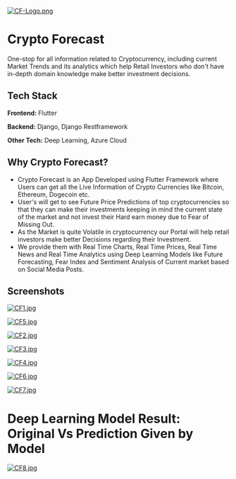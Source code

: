 
[![CF-Logo.png](https://i.postimg.cc/5ydZ1hQF/CF-Logo.png)](https://postimg.cc/k6sjvhcn)

# Crypto Forecast

One-stop for all information related to Cryptocurrency, including current Market Trends and its analytics which help Retail Investors who don't have in-depth domain knowledge make better investment decisions.


## Tech Stack

**Frontend:** Flutter

**Backend:** Django, Django Restframework

**Other Tech:** Deep Learning, Azure Cloud




## Why Crypto Forecast?

- Crypto Forecast is an App Developed using Flutter Framework  where Users can get all the Live Information of Crypto Currencies like Bitcoin, Ethereum, Dogecoin etc. 
- User's will get to see Future Price Predictions of top cryptocurrencies so that they can make their investments keeping in mind the current state of the market and not invest their Hard earn money due to Fear of Missing Out.
- As the Market is quite Volatile in cryptocurrency our Portal will help retail investors make better Decisions regarding their Investment.
- We provide them with Real Time Charts, Real Time Prices, Real Time News and Real Time Analytics using Deep Learning Models like Future Forecasting, Fear Index and Sentiment Analysis of Current market based on Social Media Posts.


## Screenshots

[![CF1.jpg](https://i.postimg.cc/rs4RRrpP/CF1.jpg)](https://postimg.cc/m1bg0hCY)

[![CF5.jpg](https://i.postimg.cc/tg6KfRYH/CF5.jpg)](https://postimg.cc/679b4XrH)

[![CF2.jpg](https://i.postimg.cc/tCy4NfvT/CF2.jpg)](https://postimg.cc/HjZmpSgD)

[![CF3.jpg](https://i.postimg.cc/x8PYZfpd/CF3.jpg)](https://postimg.cc/LghrYppd)

[![CF4.jpg](https://i.postimg.cc/cCdGfq1G/CF4.jpg)](https://postimg.cc/PpV7kR8S)

[![CF6.jpg](https://i.postimg.cc/Wbfx1qZv/CF6.jpg)](https://postimg.cc/Czkcv1JP)

[![CF7.jpg](https://i.postimg.cc/sxg0V3Dx/CF7.jpg)](https://postimg.cc/Fdwxp5SX)

# Deep Learning Model Result: Original Vs Prediction Given by Model

[![CF8.jpg](https://i.postimg.cc/J49KFNJG/CF8.jpg)](https://postimg.cc/bs9QD2mh)
